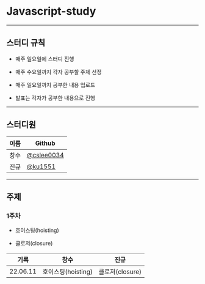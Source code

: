 # Javascript-study

---

## 스터디 규칙

- 매주 일요일에 스터디 진행

- 매주 수요일까지 각자 공부할 주제 선정

- 매주 일요일까지 공부한 내용 업로드

- 발표는 각자가 공부한 내용으로 진행

---

## 스터디원

| 이름 | Github                                        |
| ---- | --------------------------------------------- |
| 창수 | [@cslee0034](https://github.com/ChangSuLee00) |
| 진규 | [@ku1551](https://github.com/ku1551)                                             |

---

## 주제

### 1주차

- 호이스팅(hoisting)

- 클로저(closure)

| 기록     | 창수               | 진규            |
| -------- | ------------------ | --------------- |
| 22.06.11 | 호이스팅(hoisting) | 클로저(closure) |
